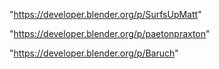 "https://developer.blender.org/p/SurfsUpMatt"

"https://developer.blender.org/p/paetonpraxton"

"https://developer.blender.org/p/Baruch"

 
 

